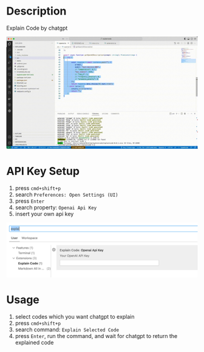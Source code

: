 # Description

Explain Code by chatgpt

![usecase](./static/explaincode.gif)

# API Key Setup

1. press `cmd+shift+p`
2. search `Preferences: Open Settings (UI)`
3. press `Enter`
4. search property: `Openai Api Key`
5. insert your own api key

![settings](./static/settings_ui.png)

# Usage

1. select codes which you want chatgpt to explain
2. press `cmd+shift+p`
3. search command: `Explain Selected Code`
4. press `Enter`, run the command, and wait for chatgpt to return the explained code